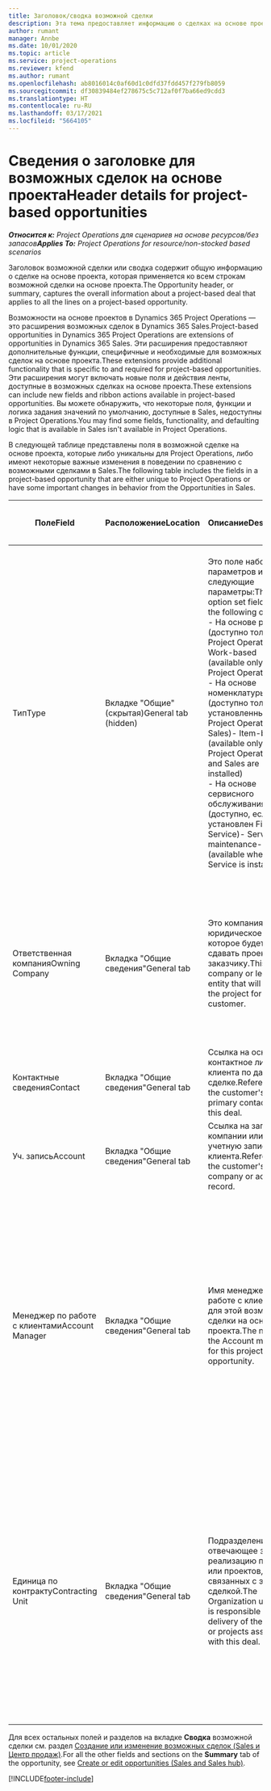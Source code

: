 ```yaml
---
title: Заголовок/сводка возможной сделки
description: Эта тема предоставляет информацию о сделках на основе проектов и строках возможных сделок на основе проектов.
author: rumant
manager: Annbe
ms.date: 10/01/2020
ms.topic: article
ms.service: project-operations
ms.reviewer: kfend
ms.author: rumant
ms.openlocfilehash: ab8016014c0af60d1c0dfd37fdd457f279fb8059
ms.sourcegitcommit: df30839484ef278675c5c712af0f7ba66ed9cdd3
ms.translationtype: HT
ms.contentlocale: ru-RU
ms.lasthandoff: 03/17/2021
ms.locfileid: "5664105"
---
```

# <a name="header-details-for-project-based-opportunities"></a><span data-ttu-id="7cc82-103">Сведения о заголовке для возможных сделок на основе проекта</span><span class="sxs-lookup"><span data-stu-id="7cc82-103">Header details for project-based opportunities</span></span>

<span data-ttu-id="7cc82-104">_**Относится к:** Project Operations для сценариев на основе ресурсов/без запасов_</span><span class="sxs-lookup"><span data-stu-id="7cc82-104">_**Applies To:** Project Operations for resource/non-stocked based scenarios_</span></span>


<span data-ttu-id="7cc82-105">Заголовок возможной сделки или сводка содержит общую информацию о сделке на основе проекта, которая применяется ко всем строкам возможной сделки на основе проекта.</span><span class="sxs-lookup"><span data-stu-id="7cc82-105">The Opportunity header, or summary, captures the overall information about a project-based deal that applies to all the lines on a project-based opportunity.</span></span>

<span data-ttu-id="7cc82-106">Возможности на основе проектов в Dynamics 365 Project Operations — это расширения возможных сделок в Dynamics 365 Sales.</span><span class="sxs-lookup"><span data-stu-id="7cc82-106">Project-based opportunities in Dynamics 365 Project Operations are extensions of opportunities in Dynamics 365 Sales.</span></span> <span data-ttu-id="7cc82-107">Эти расширения предоставляют дополнительные функции, специфичные и необходимые для возможных сделок на основе проекта.</span><span class="sxs-lookup"><span data-stu-id="7cc82-107">These extensions provide additional functionality that is specific to and required for project-based opportunities.</span></span> <span data-ttu-id="7cc82-108">Эти расширения могут включать новые поля и действия ленты, доступные в возможных сделках на основе проекта.</span><span class="sxs-lookup"><span data-stu-id="7cc82-108">These extensions can include new fields and ribbon actions available in project-based opportunities.</span></span> <span data-ttu-id="7cc82-109">Вы можете обнаружить, что некоторые поля, функции и логика задания значений по умолчанию, доступные в Sales, недоступны в Project Operations.</span><span class="sxs-lookup"><span data-stu-id="7cc82-109">You may find some fields, functionality, and defaulting logic that is available in Sales isn't available in Project Operations.</span></span>

<span data-ttu-id="7cc82-110">В следующей таблице представлены поля в возможной сделке на основе проекта, которые либо уникальны для Project Operations, либо имеют некоторые важные изменения в поведении по сравнению с возможными сделками в Sales.</span><span class="sxs-lookup"><span data-stu-id="7cc82-110">The following table includes the fields in a project-based opportunity that are either unique to Project Operations or have some important changes in behavior from the Opportunities in Sales.</span></span>

| <span data-ttu-id="7cc82-111">**Поле**</span><span class="sxs-lookup"><span data-stu-id="7cc82-111">**Field**</span></span> | <span data-ttu-id="7cc82-112">**Расположение**</span><span class="sxs-lookup"><span data-stu-id="7cc82-112">**Location**</span></span> | <span data-ttu-id="7cc82-113">**Описание**</span><span class="sxs-lookup"><span data-stu-id="7cc82-113">**Description**</span></span> | <span data-ttu-id="7cc82-114">**Воздействие на последующие элементы**</span><span class="sxs-lookup"><span data-stu-id="7cc82-114">**Downstream impact**</span></span> |
| --- | --- | --- | --- |
| <span data-ttu-id="7cc82-115">Тип</span><span class="sxs-lookup"><span data-stu-id="7cc82-115">Type</span></span> | <span data-ttu-id="7cc82-116">Вкладке "Общие" (скрытая)</span><span class="sxs-lookup"><span data-stu-id="7cc82-116">General tab (hidden)</span></span> | <span data-ttu-id="7cc82-117">Это поле набора параметров имеет следующие параметры:</span><span class="sxs-lookup"><span data-stu-id="7cc82-117">This option set field has the following options:</span></span></br><span data-ttu-id="7cc82-118">- На основе работы (доступно только с Project Operations)</span><span class="sxs-lookup"><span data-stu-id="7cc82-118">- Work-based (available only with Project Operations)</span></span></br><span data-ttu-id="7cc82-119">- На основе номенклатуры (доступно только при установленных Project Operations и Sales)</span><span class="sxs-lookup"><span data-stu-id="7cc82-119">- Item-based (available only when Project Operations and Sales are installed)</span></span></br><span data-ttu-id="7cc82-120">- На основе сервисного обслуживания (доступно, если установлен Field Service)</span><span class="sxs-lookup"><span data-stu-id="7cc82-120">- Service maintenance-based (available when Field Service is installed)</span></span> | <span data-ttu-id="7cc82-121">Когда вы используете Project Operations, для этого поля автоматически устанавливается значение **На основе работ**, что классифицирует возможную сделку как основанную на проекте.</span><span class="sxs-lookup"><span data-stu-id="7cc82-121">When you use Project Operations, this field value is automatically set to **Work-based** which classifies the Opportunity as project-based.</span></span> <span data-ttu-id="7cc82-122">Возможная сделка должна быть на основе проекта для включения всех специфичных для проекта расширений и функций в процессе последующих продаж для этой сделки.</span><span class="sxs-lookup"><span data-stu-id="7cc82-122">An Opportunity should be project-based to enable all project-specific extensions and functionality in the downstream sales process for this deal.</span></span> |
| <span data-ttu-id="7cc82-123">Ответственная компания</span><span class="sxs-lookup"><span data-stu-id="7cc82-123">Owning Company</span></span> | <span data-ttu-id="7cc82-124">Вкладка "Общие сведения"</span><span class="sxs-lookup"><span data-stu-id="7cc82-124">General tab</span></span> | <span data-ttu-id="7cc82-125">Это компания или юридическое лицо, которое будет сдавать проект заказчику.</span><span class="sxs-lookup"><span data-stu-id="7cc82-125">This is the company or legal entity that will deliver the project for the customer.</span></span> | <span data-ttu-id="7cc82-126">Информация в этом поле будет скопирована в соответствующее поле предложения с расценками по проекту, созданного на основе этой возможной сделки.</span><span class="sxs-lookup"><span data-stu-id="7cc82-126">This field information will be copied to the corresponding field on the Project quote that is created from this Opportunity.</span></span> |
| <span data-ttu-id="7cc82-127">Контактные сведения</span><span class="sxs-lookup"><span data-stu-id="7cc82-127">Contact</span></span> | <span data-ttu-id="7cc82-128">Вкладка "Общие сведения"</span><span class="sxs-lookup"><span data-stu-id="7cc82-128">General tab</span></span> | <span data-ttu-id="7cc82-129">Ссылка на основное контактное лицо клиента по данной сделке.</span><span class="sxs-lookup"><span data-stu-id="7cc82-129">Reference to the customer's primary contact for this deal.</span></span> | |
| <span data-ttu-id="7cc82-130">Уч. запись</span><span class="sxs-lookup"><span data-stu-id="7cc82-130">Account</span></span> | <span data-ttu-id="7cc82-131">Вкладка "Общие сведения"</span><span class="sxs-lookup"><span data-stu-id="7cc82-131">General tab</span></span> | <span data-ttu-id="7cc82-132">Ссылка на запись компании или учетную запись клиента.</span><span class="sxs-lookup"><span data-stu-id="7cc82-132">Reference to the customer's company or account record.</span></span> | |
| <span data-ttu-id="7cc82-133">Менеджер по работе с клиентами</span><span class="sxs-lookup"><span data-stu-id="7cc82-133">Account Manager</span></span> | <span data-ttu-id="7cc82-134">Вкладка "Общие сведения"</span><span class="sxs-lookup"><span data-stu-id="7cc82-134">General tab</span></span> | <span data-ttu-id="7cc82-135">Имя менеджера по работе с клиентами для этой возможной сделки на основе проекта.</span><span class="sxs-lookup"><span data-stu-id="7cc82-135">The name of the Account manager for this project-based opportunity.</span></span> | <span data-ttu-id="7cc82-136">Менеджер по работе с клиентами отвечает за управление отношениями с клиентом до завершения этого проекта.</span><span class="sxs-lookup"><span data-stu-id="7cc82-136">The Account manager is responsible for managing the relationship with the customer through the completion of this project.</span></span> <span data-ttu-id="7cc82-137">На основе записи резервируемого ресурса, связанного с менеджером по работе с клиентами, контрактная единица задается по умолчанию.</span><span class="sxs-lookup"><span data-stu-id="7cc82-137">Based on the bookable resource record tied to the Account manager, the contracting unit is defaulted.</span></span> |
| <span data-ttu-id="7cc82-138">Единица по контракту</span><span class="sxs-lookup"><span data-stu-id="7cc82-138">Contracting Unit</span></span> | <span data-ttu-id="7cc82-139">Вкладка "Общие сведения"</span><span class="sxs-lookup"><span data-stu-id="7cc82-139">General tab</span></span> | <span data-ttu-id="7cc82-140">Подразделение, отвечающее за реализацию проекта или проектов, связанных с этой сделкой.</span><span class="sxs-lookup"><span data-stu-id="7cc82-140">The Organization unit that is responsible for the delivery of the project or projects associated with this deal.</span></span> | <span data-ttu-id="7cc82-141">Подрядное подразделение — это подразделение компании, которое будет завершать проекты после закрытия сделки.</span><span class="sxs-lookup"><span data-stu-id="7cc82-141">The contracting unit is the division of the company that will complete the project(s) after the deal is closed.</span></span> <span data-ttu-id="7cc82-142">У каждой контрактной единицы есть валюта, и эта валюта используется для отчета о предполагаемых и фактических затратах, понесенных в ходе проекта.</span><span class="sxs-lookup"><span data-stu-id="7cc82-142">Every contracting unit has a currency, and this currency is used to report estimated and actual costs incurred during the project.</span></span> |

<span data-ttu-id="7cc82-143">Для всех остальных полей и разделов на вкладке **Сводка** возможной сделки см. раздел [Создание или изменение возможных сделок (Sales и Центр продаж)](https://docs.microsoft.com/dynamics365/sales-enterprise/create-edit-opportunity-sales).</span><span class="sxs-lookup"><span data-stu-id="7cc82-143">For all the other fields and sections on the **Summary** tab of the opportunity, see [Create or edit opportunities (Sales and Sales hub)](https://docs.microsoft.com/dynamics365/sales-enterprise/create-edit-opportunity-sales).</span></span>


[!INCLUDE[footer-include](../includes/footer-banner.md)]
